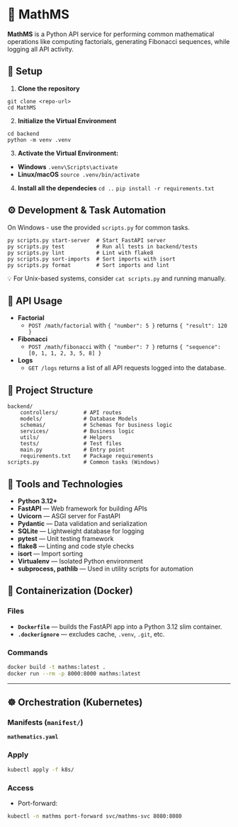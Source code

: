 # 📐 MathMS

**MathMS** is a Python API service for performing common mathematical operations like computing factorials, generating Fibonacci sequences, while logging all API activity.

## 🚀 Setup

1. **Clone the repository**

```
git clone <repo-url>
cd MathMS
```

2. **Initialize the Virtual Environment**

```
cd backend
python -m venv .venv
```

3. **Activate the Virtual Environment:**

- **Windows**
  `.venv\Scripts\activate`
- **Linux/macOS**
  `source .venv/bin/activate`

4. **Install all the dependecies**
   `cd ..`
   `pip install -r requirements.txt`

## ⚙️ Development & Task Automation

On Windows - use the provided `scripts.py` for common tasks.

```
py scripts.py start-server  # Start FastAPI server
py scripts.py test          # Run all tests in backend/tests
py scripts.py lint          # Lint with flake8
py scripts.py sort-imports  # Sort imports with isort
py scripts.py format        # Sort imports and lint
```

💡 For Unix-based systems, consider `cat scripts.py` and running manually.

## 📡 API Usage

- **Factorial**
  - `POST /math/factorial` with `{ "number": 5 }`
    returns `{ "result": 120 }`
- **Fibonacci**
  - `POST /math/fibonacci` with `{ "number": 7 }`
    returns `{ "sequence": [0, 1, 1, 2, 3, 5, 8] }`
- **Logs**
  - `GET /logs` returns a list of all API requests logged into the database.

## 🧱 Project Structure

```
backend/
    controllers/        # API routes
    models/             # Database Models
    schemas/            # Schemas for business logic
    services/           # Business logic
    utils/              # Helpers
    tests/              # Test files
    main.py             # Entry point
    requirements.txt    # Package requirements
scripts.py              # Common tasks (Windows)
```

## 🧰 Tools and Technologies

- **Python 3.12+**
- **FastAPI** — Web framework for building APIs
- **Uvicorn** — ASGI server for FastAPI
- **Pydantic** — Data validation and serialization
- **SQLite** — Lightweight database for logging
- **pytest** — Unit testing framework
- **flake8** — Linting and code style checks
- **isort** — Import sorting
- **Virtualenv** — Isolated Python environment
- **subprocess, pathlib** — Used in utility scripts for automation

## 🐳 Containerization (Docker)

### Files

- **`Dockerfile`** — builds the FastAPI app into a Python 3.12 slim container.
- **`.dockerignore`** — excludes cache, `.venv`, `.git`, etc.

### Commands

```bash
docker build -t mathms:latest .
docker run --rm -p 8000:8000 mathms:latest
```

---

## ☸️ Orchestration (Kubernetes)

### Manifests (`manifest/`)

**`mathematics.yaml`**

### Apply

```bash
kubectl apply -f k8s/
```

### Access

- Port-forward:

```bash
kubectl -n mathms port-forward svc/mathms-svc 8080:8080
```
